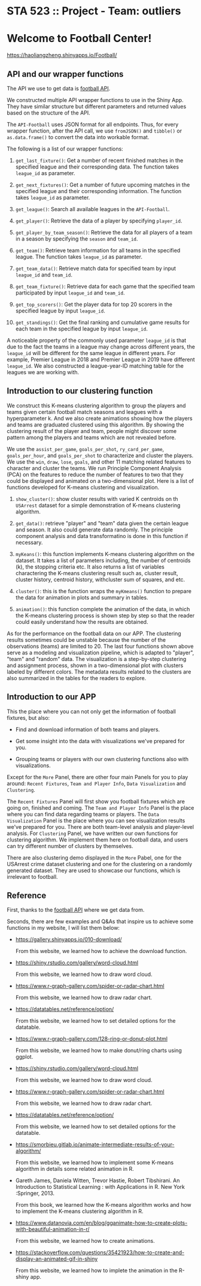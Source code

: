 # STA 523 :: Project - Team: outliers

# Welcome to Football Center!

https://haoliangzheng.shinyapps.io/Football/

## API and our wrapper functions

The API we use to get data is [football API](https://www.api-football.com/).

We constructed multiple API wrapper functions to use in the Shiny App. They have 
similar structure but different parameters and returned values based on the 
structure of the API. 

The `API-Football` uses JSON format for all endpoints. Thus, for every wrapper 
function, after the API call, we use `fromJSON()` and `tibble()` or 
`as.data.frame()` to convert the data into workable format. 

The following is a list of our wrapper functions: 

1. `get_last_fixture()`: Get a number of recent finished matches in the specified 
league and their corresponding data. The function takes `league_id` as parameter. 

2. `get_next_fixtures()`: Get a number of future upcoming matches in the specified 
league and their corresponding information. The function takes `league_id` as 
parameter. 

3. `get_league()`: Search all available leagues in the `API-Football`. 

4. `get_player()`: Retrieve the data of a player by specifying `player_id`. 

5. `get_player_by_team_season()`: Retrieve the data for all players of a team in 
a season by specifying the `season` and `team_id`. 

6. `get_team()`: Retrieve team information for all teams in the specified league. 
The function takes `league_id` as parameter. 

7. `get_team_data()`: Retrieve match data for specified team by input `league_id` 
and `team_id`. 

8. `get_team_fixture()`: Retrieve data for each game that the specified team 
participated by input `league_id` and `team_id`. 

9. `get_top_scorers()`: Get the player data for top 20 scorers in the specified 
league by input `league_id`. 

10. `get_standings()`: Get the final ranking and cumulative game results for 
each team in the specified league by input `league_id`. 

A noticeable property of the commonly used parameter `league_id` is that due to 
the fact the teams in a league may change across different years, the `league_id` 
will be different for the same league in different years. For example, Premier 
League in 2018 and Premier League in 2019 have different `league_id`. We also 
constructed a league-year-ID matching table for the leagues we are working with. 

## Introduction to our clustering function 

We construct this K-means clustering algorithm to group the players and teams 
given certain football match seasons and leagues with a hyperparameter k. And we 
also create animations showing how the players and teams are graduated clustered 
using this algorithm. By showing the clustering result of the player and team, 
people might discover some pattern among the players and teams which are not 
revealed before.  

We use the `assist_per_game`, `goals_per_shot`, `ry_card_per_game`, 
`goals_per_hour`, and `goals_per_shot` to characterize and cluster the players. 
We use the `win`, `draw`, `lose`, `goals`, and other 11 matching related features 
to character and cluster the teams. We run Principle Component Analysis (PCA) 
on the features to reduce the number of features to two that they could be 
displayed and animated on a two-dimensional plot. Here is a list of functions 
developed for K-means clustering and visualization.  
1. `show_cluster()`: show cluster results with varied K centroids on th `USArrest` 
dataset for a simple demonstration of K-means clustering algorithm.  

2. `get_data()`: retrieve "player" and "team" data given the certain league and 
season. It also could generate data randomly. The principle component analysis and 
data transformatino is done in this function if necessary.  

3. `myKeans()`: this function implements K-means clustering algorithm on the dataset. 
It takes a list of parameters including, the number of centroids (k), the stopping 
criteria etc. It also returns a list of variables charactering the K-means clustering 
result such as, cluster result, cluster history, centroid history, withcluster 
sum of squares, and etc.  

4. `cluster()`: this is the function wraps the `myKmeans()` function to prepare the 
data for animation in plots and summary in tables.  

5. `animation()`: this function complete the animation of the data, in which the 
K-means clustering process is shown step by step so that the reader could easily 
understand how the results are obtained.  

As for the performance on the football data on our APP. The clustering results
sometimes could be unstable because the number of the observations (teams) are
limited to 20. The last four functions shown above serve as a modeling and 
visualization pipeline, which is adapted to "player", "team" and "random" data.
The visualization is a step-by-step clustering and assignment process, shown in
a two-dimensional plot with clusters labeled by different colors. The metadata 
results related to the clusters are also summarized in the tables for the 
readers to explore.  


## Introduction to our APP

This the place where you can not only get the information of football fixtures,
but also:

- Find and download information of both teams and players.

- Get some insight into the data with visualizations we've prepared for you.

- Grouping teams or players with our own clustering functions also with
  visualizations.

Except for the `More` Panel, there are other four main Panels for you to play 
around: `Recent Fixtures`, `Team and Player Info`, `Data Visualization` and
`Clustering`. 

The `Recent Fixtures` Panel  will first show you football fixtures which are 
going on, finished and coming. The `Team and Player Info` Panel is the place 
where you can find data regarding teams or players. The `Data Visualization` 
Panel is the place where you can see visualization results we've prepared for 
you. There are both team-level analysis and player-level analysis. For 
`Clustering` Panel, we have written our own functions for clustering algorithm.
We implement them here on football data, and users can try different number of
clusters by themselves.

There are also clustering demo displayed in the `More` Pabel, one for the 
USArrest crime dataset clustering and one for the clustering on a randomly 
generated dataset. They are used to showcase our functions, which is irrelevant 
to football.

## Reference


First, thanks to the [football API](https://www.api-football.com/) where we get
data from.

Seconds, there are few examples and Q&As that inspire us to achieve some 
functions in my website, I will list them below:

- https://gallery.shinyapps.io/010-download/

  From this website, we learned how to achieve the download function.

- https://shiny.rstudio.com/gallery/word-cloud.html
  
  From this website, we learned how to draw word cloud.

- https://www.r-graph-gallery.com/spider-or-radar-chart.html
  
  From this website, we learned how to draw radar chart.
  
- https://datatables.net/reference/option/
  
  From this website, we learned how to set detailed options for the datatable.
  
- https://www.r-graph-gallery.com/128-ring-or-donut-plot.html

  From this website, we learned how to make donut/ring charts using ggplot. 

- https://shiny.rstudio.com/gallery/word-cloud.html
  
  From this website, we learned how to draw word cloud.

- https://www.r-graph-gallery.com/spider-or-radar-chart.html
  
  From this website, we learned how to draw radar chart.
  
- https://datatables.net/reference/option/
  
  From this website, we learned how to set detailed options for the datatable. 

- https://smorbieu.gitlab.io/animate-intermediate-results-of-your-algorithm/
  
  From this website, we learned how to implement some K-means algorithm in details 
  some related animation in R. 

- Gareth James, Daniela Witten, Trevor Hastie, Robert Tibshirani. An Introduction 
to Statistical Learning : with Applications in R. New York :Springer, 2013.  
  
  From this book, we learned how the K-means algorithm works and how to implement 
  the K-means clustering algorithm in R.  

- https://www.datanovia.com/en/blog/gganimate-how-to-create-plots-with-beautiful-animation-in-r/  
  
  From this website, we learned how to create animations.  

- https://stackoverflow.com/questions/35421923/how-to-create-and-display-an-animated-gif-in-shiny  
  
  From this website, we learned how to implete the animation in the R-shiny app.  



